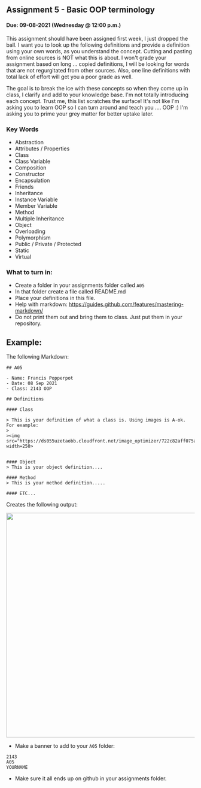 ## Assignment 5 - Basic OOP terminology
#### Due: 09-08-2021 (Wednesday @ 12:00 p.m.)

This assignment should have been assigned first week, I just dropped the ball. I want you to look up the following definitions and provide a definition using your own words, as you understand the concept. Cutting and pasting from online sources is NOT what this is about. I won't grade your assignment based on long ... copied definitions, I will be looking for words that are not regurgitated from other sources. Also, one line definitions with total lack of effort will get you a poor grade as well.

The goal is to break the ice with these concepts so when they come up in class, I clarify and add to your knowledge base. I'm not totally introducing each concept. Trust me, this list scratches the surface! It's not like I'm asking you to learn OOP so I can turn around and teach you .... OOP :) I'm asking you to prime your grey matter for better uptake later.


### Key Words

- Abstraction
- Attributes / Properties
- Class
- Class Variable
- Composition
- Constructor
- Encapsulation
- Friends
- Inheritance
- Instance Variable
- Member Variable
- Method
- Multiple Inheritance
- Object
- Overloading
- Polymorphism
- Public / Private / Protected
- Static
- Virtual

### What to turn in:

- Create a folder in your assignments folder called `A05`
- In that folder create a file called README.md
- Place your definitions in this file.
- Help with markdown: https://guides.github.com/features/mastering-markdown/
- Do not print them out and bring them to class. Just put them in your repository.


## Example:

The following Markdown:

```
## A05

- Name: Francis Popperpot
- Date: 08 Sep 2021
- Class: 2143 OOP

## Definitions

#### Class

> This is your definition of what a class is. Using images is A-ok. For example: 
>
><img src="https://ds055uzetaobb.cloudfront.net/image_optimizer/722c82aff075a14313be7fa7463f7fedad151a0a.png" width=250>


#### Object
> This is your object definition....

#### Method
> This is your method definition.....

#### ETC...
```
Creates the following output: 

<img src="https://cs.msutexas.edu/~griffin/zcloud/zcloud-files/a05_fall_2021.png" width="600">

- Make a banner to add to your `A05` folder:

```
2143
A05
YOURNAME
```
- Make sure it all ends up on github in your assignments folder.
